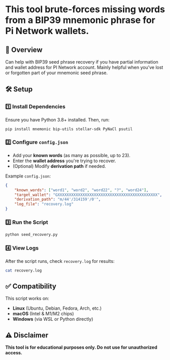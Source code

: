 # This tool brute-forces missing words from a **BIP39 mnemonic phrase** for **Pi Network** wallets.


## 🚀 Overview
Can help with BIP39 seed phrase recovery if you have partial information and wallet address for PI Network account. 
Mainly helpful when you’ve lost or forgotten part of your mnemonic seed phrase.



## 🛠️ Setup

### 1️⃣ Install Dependencies
Ensure you have Python 3.8+ installed. Then, run:
```bash
pip install mnemonic bip-utils stellar-sdk PyNaCl psutil
```

### 2️⃣ Configure `config.json`
- Add your **known words** (as many as possible, up to 23).
- Enter the **wallet address** you're trying to recover.
- (Optional) Modify **derivation path** if needed.

Example `config.json`:
```json
{
    "known_words": ["word1", "word2", "word22", "?", "word24"],
    "target_wallet": "GXXXXXXXXXXXXXXXXXXXXXXXXXXXXXXXXXXXXXXXXXXXX",
    "derivation_path": "m/44'/314159'/0'",
    "log_file": "recovery.log"
}
```

### 3️⃣ Run the Script
```bash
python seed_recovery.py
```

### 4️⃣ View Logs
After the script runs, check `recovery.log` for results:
```bash
cat recovery.log
```

## ✅ Compatibility
This script works on:
- **Linux** (Ubuntu, Debian, Fedora, Arch, etc.)
- **macOS** (Intel & M1/M2 chips)
- **Windows** (via WSL or Python directly)

## ⚠️ Disclaimer
**This tool is for educational purposes only. Do not use for unauthorized access.**
